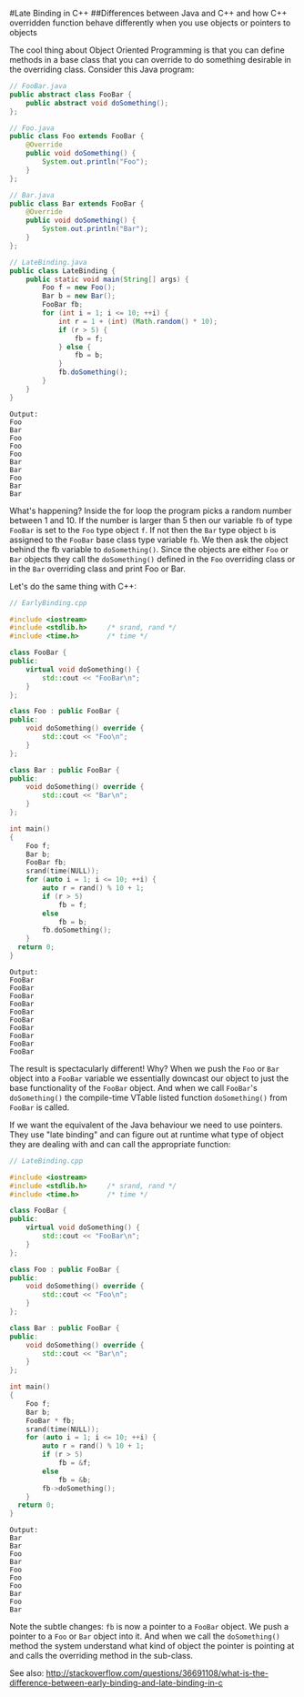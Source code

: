 #Late Binding in C++
##Differences between Java and C++ and how C++ overridden function behave differently when you use objects or pointers to objects

The cool thing about Object Oriented Programming is that you can define methods in a base class that you
can override to do something desirable in the overriding class. Consider this Java program:


```java
// FooBar.java
public abstract class FooBar {
    public abstract void doSomething();
};

// Foo.java
public class Foo extends FooBar {
    @Override
    public void doSomething() {
        System.out.println("Foo");
    }
};

// Bar.java
public class Bar extends FooBar {
    @Override
    public void doSomething() {
        System.out.println("Bar");
    }
};

// LateBinding.java
public class LateBinding {
    public static void main(String[] args) {
        Foo f = new Foo();
        Bar b = new Bar();
        FooBar fb;
        for (int i = 1; i <= 10; ++i) {
            int r = 1 + (int) (Math.random() * 10);
            if (r > 5) {
                fb = f;
            } else {
                fb = b;
            }
            fb.doSomething();
        }
    }
}
```

```
Output:
Foo
Bar
Foo
Foo
Foo
Bar
Bar
Foo
Bar
Bar
```

What's happening? Inside the for loop the program picks a random number between 1 and 10. If the number is larger
than 5 then our variable `fb` of type `FooBar` is set to the `Foo` type object `f`. If not then the `Bar` type
object `b` is assigned to the `FooBar` base class type variable `fb`. We then ask the object behind the fb
variable to `doSomething()`. Since the objects are either `Foo` or `Bar` objects they call the `doSomething()`
defined in the `Foo` overriding class or in the `Bar` overriding class and print Foo or Bar.


Let's do the same thing with C++:
```cpp
// EarlyBinding.cpp

#include <iostream>
#include <stdlib.h>     /* srand, rand */
#include <time.h>       /* time */

class FooBar {
public:
	virtual void doSomething() {
		std::cout << "FooBar\n";
	}
};

class Foo : public FooBar {
public:
	void doSomething() override {
		std::cout << "Foo\n";
	}
};

class Bar : public FooBar {
public:
	void doSomething() override	{
		std::cout << "Bar\n";
	}
};

int main()
{
	Foo f;
	Bar b;
	FooBar fb;
	srand(time(NULL));
	for (auto i = 1; i <= 10; ++i) {
		auto r = rand() % 10 + 1;
		if (r > 5)
			fb = f;
		else
			fb = b;
		fb.doSomething();
	}
  return 0;
}
```

```
Output:
FooBar
FooBar
FooBar
FooBar
FooBar
FooBar
FooBar
FooBar
FooBar
FooBar
```

The result is spectacularly different! Why? When we push the `Foo` or `Bar` object into a `FooBar` variable we
essentially downcast our object to just the base functionality of the `FooBar` object. And when we call `FooBar`'s
`doSomething()` the compile-time VTable listed function `doSomething()` from `FooBar` is called.

If we want the equivalent of the Java behaviour we need to use pointers. They use "late binding" and can figure out
at runtime what type of object they are dealing with and can call the appropriate function:

```cpp
// LateBinding.cpp

#include <iostream>
#include <stdlib.h>     /* srand, rand */
#include <time.h>       /* time */

class FooBar {
public:
	virtual void doSomething() {
		std::cout << "FooBar\n";
	}
};

class Foo : public FooBar {
public:
	void doSomething() override {
		std::cout << "Foo\n";
	}
};

class Bar : public FooBar {
public:
	void doSomething() override	{
		std::cout << "Bar\n";
	}
};

int main()
{
	Foo f;
	Bar b;
	FooBar * fb;
	srand(time(NULL));
	for (auto i = 1; i <= 10; ++i) {
		auto r = rand() % 10 + 1;
		if (r > 5)
			fb = &f;
		else
			fb = &b;
		fb->doSomething();
	}
  return 0;
}
```

```
Output:
Bar
Bar
Foo
Bar
Foo
Foo
Foo
Bar
Foo
Bar
```

Note the subtle changes: `fb` is now a pointer to a `FooBar` object. We push a pointer to a `Foo` or `Bar`
object into it. And when we call the `doSomething()` method the system understand what kind of object the
pointer is pointing at and calls the overriding method in the sub-class.


See also:
<http://stackoverflow.com/questions/36691108/what-is-the-difference-between-early-binding-and-late-binding-in-c>
